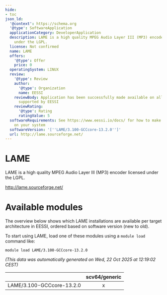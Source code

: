 ```yaml
---
hide:
- toc
json_ld:
  '@context': https://schema.org
  '@type': SoftwareApplication
  applicationCategory: DeveloperApplication
  description: LAME is a high quality MPEG Audio Layer III (MP3) encoder licensed
    under the LGPL.
  license: Not confirmed
  name: LAME
  offers:
    '@type': Offer
    price: 0
  operatingSystem: LINUX
  review:
    '@type': Review
    author:
      '@type': Organization
      name: EESSI
    reviewBody: Application has been successfully made available on all architectures
      supported by EESSI
    reviewRating:
      '@type': Rating
      ratingValue: 5
  softwareRequirements: See https://www.eessi.io/docs/ for how to make EESSI available
    on your system
  softwareVersion: '[''LAME/3.100-GCCcore-13.2.0'']'
  url: http://lame.sourceforge.net/
---
```


LAME
====


LAME is a high quality MPEG Audio Layer III (MP3) encoder licensed under the LGPL.

http://lame.sourceforge.net/
# Available modules


The overview below shows which LAME installations are available per target architecture in EESSI, ordered based on software version (new to old).

To start using LAME, load one of these modules using a `module load` command like:

```shell
module load LAME/3.100-GCCcore-13.2.0
```

*(This data was automatically generated on Wed, 22 Oct 2025 at 12:19:02 CEST)*

| |scv64/generic|
| :---: | :---: |
|LAME/3.100-GCCcore-13.2.0|x|
